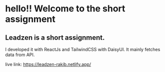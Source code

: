 # hello!! Welcome to the short assignment

## Leadzen is a short assignment.
I developed it with ReactJs and TailwindCSS with DaisyUI. It mainly fetches data from API.

live link: https://leadzen-rakib.netlify.app/
